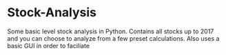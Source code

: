 # Stock-Analysis
 Some basic level stock analysis in Python. Contains all stocks up to 2017 and you can choose to analyze from a few preset calculations. Also uses a basic GUI in order to faciliate 